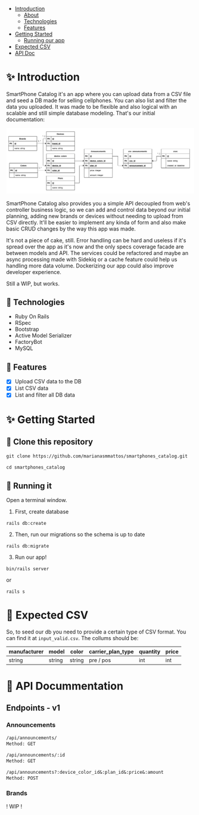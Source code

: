 - [Introduction](#sparkles-introduction)
  - [About](#pushpin-about)
  - [Technologies](#pushpin-technologies)
  - [Features](#pushpin-features)
- [Getting Started](#sparkles-getting-started)
  - [Running our app](#pushpin-running-our-app)
- [Expected CSV](#pushpin-expected-csv)
- [API Doc](#pushpin-api-docummentation)

# :sparkles: Introduction

SmartPhone Catalog it's an app where you can upload data from a CSV file and seed a DB made for selling cellphones. You can also list and filter the data you uploaded. It was made to be flexible and also logical with an scalable and still simple database modeling. That's our initial documentation:

<img src="./database_draw.png" />

SmartPhone Catalog also provides you a simple API decoupled from web's controller business logic, so we can add and control data beyond our initial planning, adding new brands or devices without needing to upload from CSV directly. It'll be easier to implement any kinda of form and also make basic CRUD changes by the way this app was made.

It's not a piece of cake, still. Error handling can be hard and useless if it's spread over the app as it's now and the only specs coverage facade are between models and API. The services could be refactored and maybe an async processing made with Sidekiq or a cache feature could help us handling more data volume. Dockerizing our app could also improve developer experience.

Still a WIP, but works.
## :pushpin: Technologies

- Ruby On Rails
- RSpec
- Bootstrap
- Active Model Serializer
- FactoryBot
- MySQL

## :pushpin: Features

- [x] Upload CSV data to the DB
- [x] List CSV data
- [x] List and filter all DB data

# :sparkles: Getting Started

## :pushpin: Clone this repository

```
git clone https://github.com/marianasmmattos/smartphones_catalog.git
```

```
cd smartphones_catalog
```

## :pushpin: Running it

Open a terminal window.

1. First, create database

```
rails db:create
```

2. Then, run our migrations so the schema is up to date

```
rails db:migrate
```

3. Run our app!

```
bin/rails server
```

or 

```
rails s
```

# :pushpin: Expected CSV

So, to seed our db you need to provide a certain type of CSV format. You can find it at `input_valid.csv`.
The collums should be:

| manufacturer |  model          | color        |  carrier_plan_type | quantity    |  price   |
|--------------|-----------------|--------------|--------------------|-------------|----------|
|    string    |     string      |    string    |     pre / pos      |     int     |  int     |

# :pushpin: API Docummentation

## Endpoints - v1

### Announcements

```
/api/announcements/
Method: GET
```

```
/api/announcements/:id
Method: GET
```

```
/api/announcements?:device_color_id&:plan_id&:price&:amount
Method: POST
```

### Brands

! WIP !